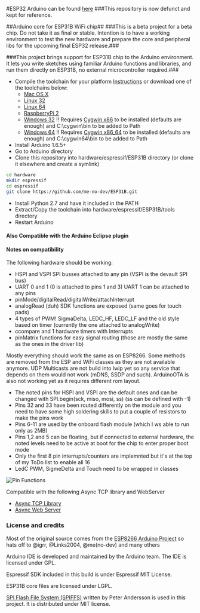 #ESP32 Arduino can be found [here](https://github.com/espressif/arduino-esp32)
###This repository is now defunct and kept for reference.

##Arduino core for ESP31B WiFi chip##
###This is a beta project for a beta chip. Do not take it as final or stable. Intention is to have a working environment to test the new hardware and prepare the core and peripheral libs for the upcoming final ESP32 release.###

###This project brings support for ESP31B chip to the Arduino environment. It lets you write sketches using familiar Arduino functions and libraries, and run them directly on ESP31B, no external microcontroller required.###

- Compile the toolchain for your platform [Instructions](https://github.com/espressif/ESP32_RTOS_SDK#toolchain) or download one of the toolchains below:
  * [Mac OS X](http://static.ficeto.com/xtensa-esp108-elf-osx.tar.gz)
  * [Linux 32](http://static.ficeto.com/xtensa-esp108-elf-linux32.tar.gz)
  * [Linux 64](http://static.ficeto.com/xtensa-esp108-elf-linux64.tar.gz)
  * [RaspberryPi 2](http://static.ficeto.com/xtensa-esp108-elf-pi2.tar.gz)
  * [Windows 32](http://static.ficeto.com/xtensa-esp108-elf-cygwin32.zip) !! Requires [Cygwin x86](https://cygwin.com/setup-x86.exe) to be installed (defaults are enough) and C:\cygwin\bin to be added to Path
  * [Windows 64](http://static.ficeto.com/xtensa-esp108-elf-cygwin64.zip) !! Requires [Cygwin x86_64](https://cygwin.com/setup-x86_64.exe) to be installed (defaults are enough) and C:\cygwin64\bin to be added to Path
- Install Arduino 1.6.5+
- Go to Arduino directory
- Clone this repository into hardware/espressif/ESP31B directory (or clone it elsewhere and create a symlink)
```bash
cd hardware
mkdir espressif
cd espressif
git clone https://github.com/me-no-dev/ESP31B.git
```
- Install Python 2.7 and have it included in the PATH
- Extract/Copy the toolchain into hardware/espressif/ESP31B/tools directory
- Restart Arduino

#### Also Compatible with the Arduino Eclipse plugin ####


#### Notes on compatibility ####

The following hardware should be working:
- HSPI and VSPI SPI busses attached to any pin (VSPI is the devault SPI bus)
- UART 0 and 1 (0 is attached to pins 1 and 3) UART 1 can be attached to any pins
- pinMode/digitalRead/digitalWrite/attachInterrupt
- analogRead (duh) SDK functions are exposed (same goes for touch pads)
- 4 types of PWM! SigmaDelta, LEDC_HF, LEDC_LF and the old style based on timer (currently the one attached to analogWrite)
- ccompare and 1 hardware timers with Interrupts
- pinMatrix functions for easy signal routing (those are mostly the same as the ones in the driver lib)

Mostly everything should work the same as on ESP8266. Some methods are removed from the ESP and WiFi classes as they are not available anymore.
UDP Multicasts are not build into lwip yet so any service that depends on them would not work (mDNS, SSDP and such).
ArduinoOTA is also not working yet as it requires different rom layout.

- The noted pins for HSPI and VSPI are the default ones and can be changed with SPI.begin(sck, miso, mosi, ss) (ss can be defined with -1)
- Pins 32 and 33 have been routed differently on the module and you need to have some high soldering skills to put a couple of resistors to make the pins work
- Pins 6-11 are used by the onboard flash module (which I ws able to run only as 2MB)
- Pins 1,2 and 5 can be floating, but if connected to external hardware, the noted levels need to be active at boot for the chip to enter proper boot mode
- Only the first 8 pin interrupts/counters are implemnted but it's at the top of my ToDo list to enable all 16
- LedC PWM, SigmeDelta and Touch need to be wrapped in classes

![Pin Functions](doc/esp32b_pinmap.png)

Compatible with the following Async TCP library and WebServer
- [Async TCP Library](https://github.com/me-no-dev/ESPAsyncTCP)
- [Async Web Server](https://github.com/me-no-dev/ESPAsyncWebServer)

### License and credits ###

Most of the original source comes from the [ESP8266 Arduino Project](https://github.com/esp8266/Arduino) so hats off to @igrr, @Links2004, @me(no-dev) and many others

Arduino IDE is developed and maintained by the Arduino team. The IDE is licensed under GPL.

Espressif SDK included in this build is under Espressif MIT License.

ESP31B core files are licensed under LGPL.

[SPI Flash File System (SPIFFS)](https://github.com/pellepl/spiffs) written by Peter Andersson is used in this project. It is distributed under MIT license.
